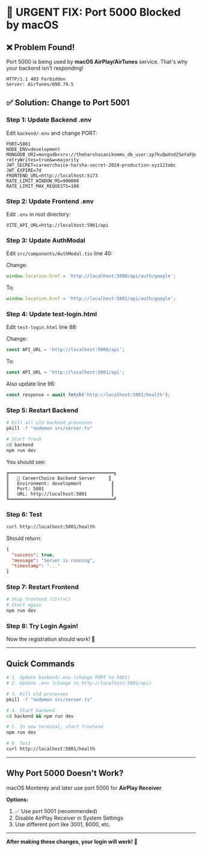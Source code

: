 # 🔧 URGENT FIX: Port 5000 Blocked by macOS

## ❌ Problem Found!

Port 5000 is being used by **macOS AirPlay/AirTunes** service. That's why your backend isn't responding!

```
HTTP/1.1 403 Forbidden
Server: AirTunes/890.79.5
```

## ✅ Solution: Change to Port 5001

### Step 1: Update Backend .env

Edit `backend/.env` and change PORT:

```env
PORT=5001
NODE_ENV=development
MONGODB_URI=mongodb+srv://theharshasanikommu_db_user:zp7kuQwXnd25oYaF@cluster0.8h2clfg.mongodb.net/careerchoice?retryWrites=true&w=majority
JWT_SECRET=careerchoice-harsha-secret-2024-production-xyz123abc
JWT_EXPIRE=7d
FRONTEND_URL=http://localhost:5173
RATE_LIMIT_WINDOW_MS=900000
RATE_LIMIT_MAX_REQUESTS=100
```

### Step 2: Update Frontend .env

Edit `.env` in root directory:

```env
VITE_API_URL=http://localhost:5001/api
```

### Step 3: Update AuthModal

Edit `src/components/AuthModal.tsx` line 40:

Change:
```typescript
window.location.href = 'http://localhost:5000/api/auth/google';
```

To:
```typescript
window.location.href = 'http://localhost:5001/api/auth/google';
```

### Step 4: Update test-login.html

Edit `test-login.html` line 88:

Change:
```javascript
const API_URL = 'http://localhost:5000/api';
```

To:
```javascript
const API_URL = 'http://localhost:5001/api';
```

Also update line 96:
```javascript
const response = await fetch('http://localhost:5001/health');
```

### Step 5: Restart Backend

```bash
# Kill all old backend processes
pkill -f "nodemon src/server.ts"

# Start fresh
cd backend
npm run dev
```

You should see:
```
╔═══════════════════════════════════════╗
║   🚀 CareerChoice Backend Server     ║
║   Environment: development           ║
║   Port: 5001                         ║
║   URL: http://localhost:5001         ║
╚═══════════════════════════════════════╝
```

### Step 6: Test

```bash
curl http://localhost:5001/health
```

Should return:
```json
{
  "success": true,
  "message": "Server is running",
  "timestamp": "..."
}
```

### Step 7: Restart Frontend

```bash
# Stop frontend (Ctrl+C)
# Start again
npm run dev
```

### Step 8: Try Login Again!

Now the registration should work! 🎉

---

## Quick Commands

```bash
# 1. Update backend/.env (change PORT to 5001)
# 2. Update .env (change to http://localhost:5001/api)

# 3. Kill old processes
pkill -f "nodemon src/server.ts"

# 4. Start backend
cd backend && npm run dev

# 5. In new terminal, start frontend
npm run dev

# 6. Test
curl http://localhost:5001/health
```

---

## Why Port 5000 Doesn't Work?

macOS Monterey and later use port 5000 for **AirPlay Receiver**. 

**Options:**
1. ✅ Use port 5001 (recommended)
2. Disable AirPlay Receiver in System Settings
3. Use different port like 3001, 8000, etc.

---

**After making these changes, your login will work! 🚀**
